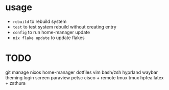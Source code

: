 # usage
- `rebuild` to rebuild system
- `test` to test system rebuild without creating entry
- `config` to run home-manager update
- `nix flake update` to update flakes

# TODO
git manage nixos
home-manager dotfiles 
    vim
    bash/zsh
    hyprland
    waybar
    theming
    login screen
paraview
petsc
cisco + remote tmux
tmux
hpfea
latex + zathura

